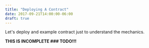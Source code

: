 ```yaml
---
title: "Deploying A Contract"
date: 2017-09-21T14:00:00-06:00
draft: true
---
```


Let's deploy and example contract just to understand the mechanics.

**THIS IS INCOMPLETE ### TODO!!!**

